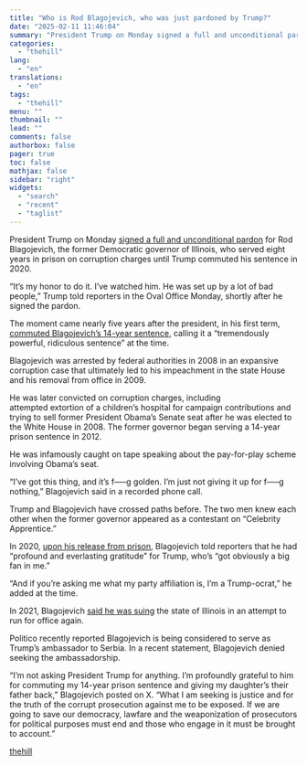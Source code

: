 ```yaml
---
title: "Who is Rod Blagojevich, who was just pardoned by Trump?"
date: "2025-02-11 11:46:04"
summary: "President Trump on Monday signed a full and unconditional pardon for Rod Blagojevich, the former Democratic governor of Illinois, who served eight years in prison on corruption charges until Trump commuted his sentence in 2020. “It’s my honor to do it. I’ve watched him. He was set up by a..."
categories:
  - "thehill"
lang:
  - "en"
translations:
  - "en"
tags:
  - "thehill"
menu: ""
thumbnail: ""
lead: ""
comments: false
authorbox: false
pager: true
toc: false
mathjax: false
sidebar: "right"
widgets:
  - "search"
  - "recent"
  - "taglist"
---
```


President Trump on Monday [signed a full and unconditional pardon](https://thehill.com/homenews/administration/5136730-trump-pardon-rod-blagojevich/) for Rod Blagojevich, the former Democratic governor of Illinois, who served eight years in prison on corruption charges until Trump commuted his sentence in 2020.

“It’s my honor to do it. I’ve watched him. He was set up by a lot of bad people,” Trump told reporters in the Oval Office Monday, shortly after he signed the pardon.

The moment came nearly five years after the president, in his first term, [commuted Blagojevich’s 14-year sentence,](https://thehill.com/homenews/administration/483476-trump-commutes-sentence-of-ex-illinois-gov-blagojevich/) calling it a “tremendously powerful, ridiculous sentence” at the time.

Blagojevich was arrested by federal authorities in 2008 in an expansive corruption case that ultimately led to his impeachment in the state House and his removal from office in 2009.

He was later convicted on corruption charges, including attempted extortion of a children’s hospital for campaign contributions and trying to sell former President Obama’s Senate seat after he was elected to the White House in 2008. The former governor began serving a 14-year prison sentence in 2012.

He was infamously caught on tape speaking about the pay-for-play scheme involving Obama’s seat.

“I’ve got this thing, and it’s f—–g golden. I’m just not giving it up for f—–g nothing,” Blagojevich said in a recorded phone call.

Trump and Blagojevich have crossed paths before. The two men knew each other when the former governor appeared as a contestant on “Celebrity Apprentice.”

In 2020, [upon his release from prison](https://www.nbcnews.com/politics/donald-trump/blagojevich-thanks-president-setting-him-free-i-m-trump-ocrat-n1138401), Blagojevich told reporters that he had “profound and everlasting gratitude” for Trump, who’s “got obviously a big fan in me.”

“And if you’re asking me what my party affiliation is, I’m a Trump-ocrat,” he added at the time.

In 2021, Blagojevich [said he was suing](https://thehill.com/homenews/state-watch/565910-blagojevich-says-hell-sue-over-illinois-prohibition-on-him-running-for/) the state of Illinois in an attempt to run for office again.

Politico recently reported Blagojevich is being considered to serve as Trump’s ambassador to Serbia. In a recent statement, Blagojevich denied seeking the ambassadorship.

“I’m not asking President Trump for anything. I’m profoundly grateful to him for commuting my 14-year prison sentence and giving my daughter’s their father back,” Blagojevich posted on X. “What I am seeking is justice and for the truth of the corrupt prosecution against me to be exposed. If we are going to save our democracy, lawfare and the weaponization of prosecutors for political purposes must end and those who engage in it must be brought to account.”

[thehill](https://thehill.com/regulation/court-battles/5137535-who-is-rod-blagojevich-trump-pardon/)
